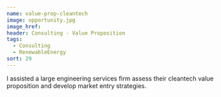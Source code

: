 ```yaml
---
name: value-prop-cleantech
image: opportunity.jpg
image_href: 
header: Consulting - Value Proposition
tags:
  - Consulting
  - RenewableEnergy
sort: 29
---
```

I assisted a large engineering services firm assess their cleantech value proposition and develop market entry strategies.
